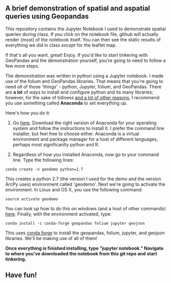 ## A brief demonstration of spatial and aspatial queries using Geopandas

This repository contains the Jupyter Notebook I used to demonstrate spatial queries during class.
If you click on the notebook file, github will actually render (most) of the notebook itself. You can then see the static results of everything we did in class _except_ for the leaflet map.

If that's all you want, great! Enjoy.
If you'd like to start tinkering with GeoPandas and the demonstration yourself, you're going to need to follow a few more steps.

The demonstration was written in python using a Jupyter notebook. I made use of the folium and GeoPandas libraries. That means that you're going to need _all_ of those 'things' - python, Jupyter, folium, and GeoPandas. There are **a lot** of ways to install and configure python and its many libraries; however, for the sake of tidiness [and a lot of other reasons](https://www.continuum.io/why-anaconda), I recommend you use something called **Anaconda** to set everything up. 

Here's how you do it:

1. Go [here](https://www.continuum.io/downloads). Download the right version of Anaconda for your operating system and follow the instructions to install it. I prefer the command line installer, but feel free to choose either. Anaconda is a virtual environment and package manager for a host of different languages, perhaps most significanlty python and R. 

2. Regardless of how you installed Anaconda, now go to your command line. Type the following lines:

```
conda create -n geodemo python=2.7
```
This creates a python 2.7 (the version I used for the demo and the version ArcPy uses) environment called 'geodemo'. Next we're going to activate the environment. In Linux and OS X, you use the following command:
```
source activate geodemo
```
You can look up how to do this on windows (and a host of other commands) [here](https://conda.io/docs/using/envs.html). Finally, with the environment activated, type:
```
conda install -c conda-forge geopandas folium jupyter geojson
```
This uses [conda forge](https://conda-forge.github.io/) to install the geopandas, folium, jupyter, and geojson libraries. We'll be making use of all of them!

**Once everything is finished installing, type "jupyter notebook." Navigate to where you've downloaded the notebook from this git repo and start tinkering.**

## Have fun!
